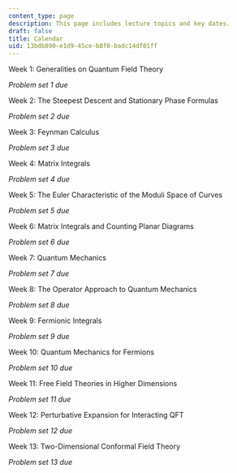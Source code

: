 ```yaml
---
content_type: page
description: This page includes lecture topics and key dates.
draft: false
title: Calendar
uid: 13bdb890-e1d9-45ce-b8f8-badc14df01ff
---
```

Week 1: Generalities on Quantum Field Theory

*Problem set 1 due*

Week 2: The Steepest Descent and Stationary Phase Formulas

*Problem set 2 due*

Week 3: Feynman Calculus

*Problem set 3 due*

Week 4: Matrix Integrals

*Problem set 4 due*

Week 5: The Euler Characteristic of the Moduli Space of Curves

*Problem set 5 due*

Week 6: Matrix Integrals and Counting Planar Diagrams

*Problem set 6 due*

Week 7: Quantum Mechanics

*Problem set 7 due*

Week 8: The Operator Approach to Quantum Mechanics

*Problem set 8 due*

Week 9: Fermionic Integrals

*Problem set 9 due*

Week 10: Quantum Mechanics for Fermions

*Problem set 10 due*

Week 11: Free Field Theories in Higher Dimensions

*Problem set 11 due*

Week 12: Perturbative Expansion for Interacting QFT

*Problem set 12 due*

Week 13: Two-Dimensional Conformal Field Theory

*Problem set 13 due*
